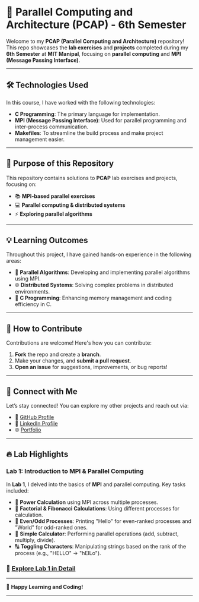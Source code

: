 # 🚀 **Parallel Computing and Architecture (PCAP) - 6th Semester**

Welcome to my **PCAP (Parallel Computing and Architecture)** repository! This repo showcases the **lab exercises** and **projects** completed during my **6th Semester** at **MIT Manipal**, focusing on **parallel computing** and **MPI (Message Passing Interface)**.

---

## 🛠️ **Technologies Used**

In this course, I have worked with the following technologies:

- **C Programming**: The primary language for implementation.
- **MPI (Message Passing Interface)**: Used for parallel programming and inter-process communication.
- **Makefiles**: To streamline the build process and make project management easier.

---

## 🎯 **Purpose of this Repository**

This repository contains solutions to **PCAP** lab exercises and projects, focusing on:

- 📚 **MPI-based parallel exercises**  
- 💻 **Parallel computing & distributed systems**  
- ⚡ **Exploring parallel algorithms**  

---

## 💡 **Learning Outcomes**

Throughout this project, I have gained hands-on experience in the following areas:

- 🧠 **Parallel Algorithms**: Developing and implementing parallel algorithms using MPI.
- 🌐 **Distributed Systems**: Solving complex problems in distributed environments.
- 🔧 **C Programming**: Enhancing memory management and coding efficiency in C.

---

## 🤝 **How to Contribute**

Contributions are welcome! Here's how you can contribute:

1. **Fork** the repo and create a **branch**.
2. Make your changes, and **submit a pull request**.
3. **Open an issue** for suggestions, improvements, or bug reports!

---

## 🔗 **Connect with Me**

Let’s stay connected! You can explore my other projects and reach out via:

- 🌟 [GitHub Profile](https://github.com/adityagarwal15)
- 💼 [LinkedIn Profile](https://www.linkedin.com/in/aditya-agarwal-12601b27b/)
- 🌐 [Portfolio](https://adityagarwal.netlify.app)

---

## 🔥 **Lab Highlights**

### **Lab 1: Introduction to MPI & Parallel Computing**

In **Lab 1**, I delved into the basics of **MPI** and parallel computing. Key tasks included:

- 🧮 **Power Calculation** using MPI across multiple processes.
- 🔢 **Factorial & Fibonacci Calculations**: Using different processes for calculation.
- 📝 **Even/Odd Processes**: Printing "Hello" for even-ranked processes and "World" for odd-ranked ones.
- 🔢 **Simple Calculator**: Performing parallel operations (add, subtract, multiply, divide).
- 🔠 **Toggling Characters**: Manipulating strings based on the rank of the process (e.g., "HELLO" → "hElLo").

### 📂 [Explore Lab 1 in Detail](./Lab1)

---

🚀 **Happy Learning and Coding!**

---
